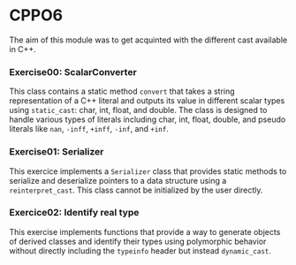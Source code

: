 # CPPO6

The aim of this module was to get acquinted with the different cast available in C++.

### Exercise00: ScalarConverter
This class contains a static method `convert` that takes a string representation of a C++ literal and outputs its value in different scalar types using `static_cast`: char, int, float, and double. The class is designed to handle various types of literals including char, int, float, double, and pseudo literals like `nan`, `-inff`, `+inff`, `-inf`, and `+inf`.

### Exercise01: Serializer
This exercice implements a `Serializer` class that provides static methods to serialize and deserialize pointers to a data structure using a `reinterpret_cast`. This class cannot be initialized by the user directly.

### Exercice02: Identify real type
This exercise implements functions that provide a way to generate objects of derived classes and identify their types using polymorphic behavior without directly including the `typeinfo` header but instead `dynamic_cast`.

